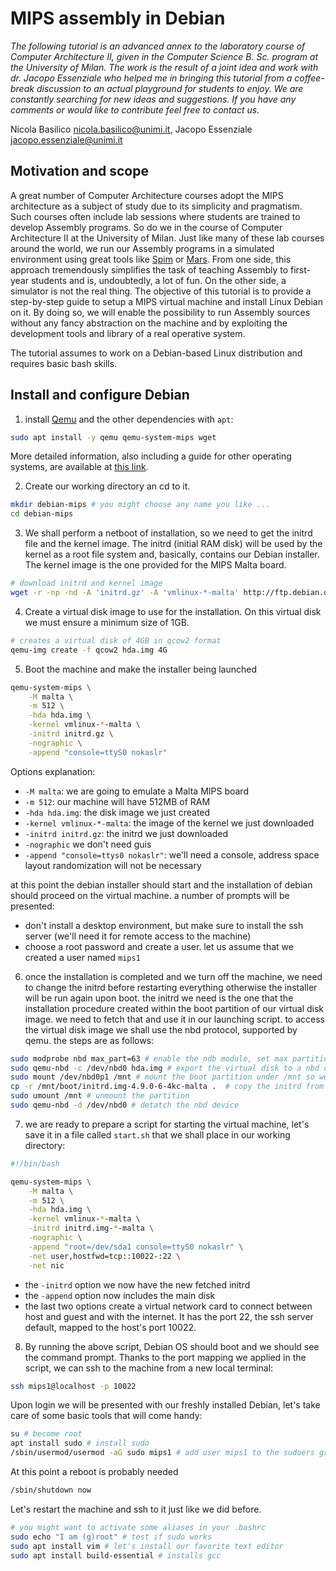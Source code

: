 # MIPS assembly in Debian

*The following tutorial is an advanced annex to the laboratory course of Computer Architecture II, given in the Computer Science B. Sc. program at the University of Milan. The work is the result of a joint idea and work with dr. Jacopo Essenziale who helped me in bringing this tutorial from a coffee-break discussion to an actual playground for students to enjoy. We are constantly searching for new ideas and suggestions. If you have any comments or would like to contribute feel free to contact us.*

Nicola Basilico nicola.basilico@unimi.it, Jacopo Essenziale jacopo.essenziale@unimi.it 

## Motivation and scope

A great number of Computer Architecture courses adopt the MIPS architecture as a subject of study due to its simplicity and pragmatism. Such courses often include lab sessions where students are trained to develop Assembly programs. So do we in the course of Computer Architecture II at the University of Milan. Just like many of these lab courses around the world, we run our Assembly programs in a simulated environment using great tools like [Spim](http://spimsimulator.sourceforge.net/) or [Mars](http://courses.missouristate.edu/KenVollmar/MARS/). From one side, this approach tremendously simplifies the task of teaching Assembly to first-year students and is, undoubtedly, a lot of fun. On the other side, a simulator is not the real thing. The objective of this tutorial is to provide a step-by-step guide to setup a MIPS virtual machine and install Linux Debian on it. By doing so, we will enable the possibility to run Assembly sources without any fancy abstraction on the machine and by exploiting the development tools and library of a real operative system.

The tutorial assumes to work on a Debian-based Linux distribution and requires basic bash skills.

## Install and configure Debian

1. install [Qemu](https://www.qemu.org/) and the other dependencies with `apt`:

```bash
sudo apt install -y qemu qemu-system-mips wget
```
More detailed information, also including a guide for other operating systems, are available at [this link](https://en.wikibooks.org/wiki/QEMU/Installing_QEMU).

2. Create our working directory an cd to it.

```bash
mkdir debian-mips # you might choose any name you like ...
cd debian-mips
```

3. We shall perform a netboot of installation, so we need to get the initrd file and the kernel image. The initrd (initial RAM disk) will be used by the kernel as a root file system and, basically, contains our Debian installer. The kernel image is the one provided for the MIPS Malta board.

```bash
# download initrd and kernel image
wget -r -np -nd -A 'initrd.gz' -A 'vmlinux-*-malta' http://ftp.debian.org/debian/dists/stable/main/installer-mips/current/images/malta/netboot/
```

4. Create a virtual disk image to use for the installation. On this virtual disk we must ensure a minimum size of 1GB.

````bash
# creates a virtual disk of 4GB in qcow2 format
qemu-img create -f qcow2 hda.img 4G
````

5. Boot the machine and make the installer being launched

```sh
qemu-system-mips \
	-M malta \
	-m 512 \
	-hda hda.img \
	-kernel vmlinux-*-malta \
	-initrd initrd.gz \
	-nographic \
	-append "console=ttyS0 nokaslr"
```
Options explanation:
- `-M malta`: we are going to emulate a Malta MIPS board
- `-m 512`: our machine will have 512MB of RAM
- `-hda hda.img`: the disk image we just created
- `-kernel vmlinux-*-malta`: the image of the kernel we just downloaded
- `-initrd initrd.gz`: the initrd we just downloaded
- `-nographic`  we don't need guis
- `-append "console=ttys0 nokaslr"`: we'll need a console, address space layout randomization will not be necessary	

at this point the debian installer should start and the installation of debian should proceed on the virtual machine. a number of prompts will be presented:

- don't install a desktop environment, but make sure to install the ssh server (we'll need it for remote access to the machine)
- choose a root password and create a user. let us assume that we created a user named `mips1`

6. once the installation is completed and we turn off the machine, we need to change the initrd before restarting everything otherwise the installer will be run again upon boot. the initrd we need is the one that the installation procedure created within the boot partition of our virtual disk image. we need to fetch that and use it in our launching script. to access the virtual disk image we shall use the nbd protocol, supported by qemu. the steps are as follows:

```bash
sudo modprobe nbd max_part=63 # enable the ndb module, set max partitions number to 63
sudo qemu-nbd -c /dev/nbd0 hda.img # export the virtual disk to a nbd device in our local file system
sudo mount /dev/nbd0p1 /mnt # mount the boot partition under /mnt so we can access it
cp -r /mnt/boot/initrd.img-4.9.0-6-4kc-malta .  # copy the initrd from the boot partition to the working directory (check version!)
sudo umount /mnt # unmount the partition
sudo qemu-nbd -d /dev/nbd0 # detatch the nbd device
```

7. we are ready to prepare a script for starting the virtual machine, let's save it in a file called `start.sh` that we shall place in our working directory:

```bash
#!/bin/bash

qemu-system-mips \
	-M malta \
	-m 512 \
	-hda hda.img \
	-kernel vmlinux-*-malta \
	-initrd initrd.img-*-malta \
	-nographic \
	-append "root=/dev/sda1 console=ttyS0 nokaslr" \
	-net user,hostfwd=tcp::10022-:22 \
	-net nic
```
- the `-initrd` option we now have the new fetched initrd
- the `-append` option now includes the main disk
- the last two options create a virtual network card to connect between host and guest and with the internet. It has the port 22, the ssh server default, mapped to the host's port 10022.

8. By running the above script, Debian OS should boot and we should see the command prompt. Thanks to the port mapping we applied in the script, we can ssh to the machine from a new local terminal:

```bash
ssh mips1@localhost -p 10022
```

Upon login we will be presented with our freshly installed Debian, let's take care of some basic tools that will come handy:

```bash
su # become root
apt install sudo # install sudo 	
/sbin/usermod/usermod -aG sudo mips1 # add user mips1 to the sudoers group
```
At this point a reboot is probably needed

```bash
/sbin/shutdown now
```
Let's restart the machine and ssh to it just like we did before. 

```bash
# you might want to activate some aliases in your .bashrc
sudo echo "I am (g)root" # test if sudo works
sudo apt install vim # let's install our favorite text editor
sudo apt install build-essential # installs gcc
```
